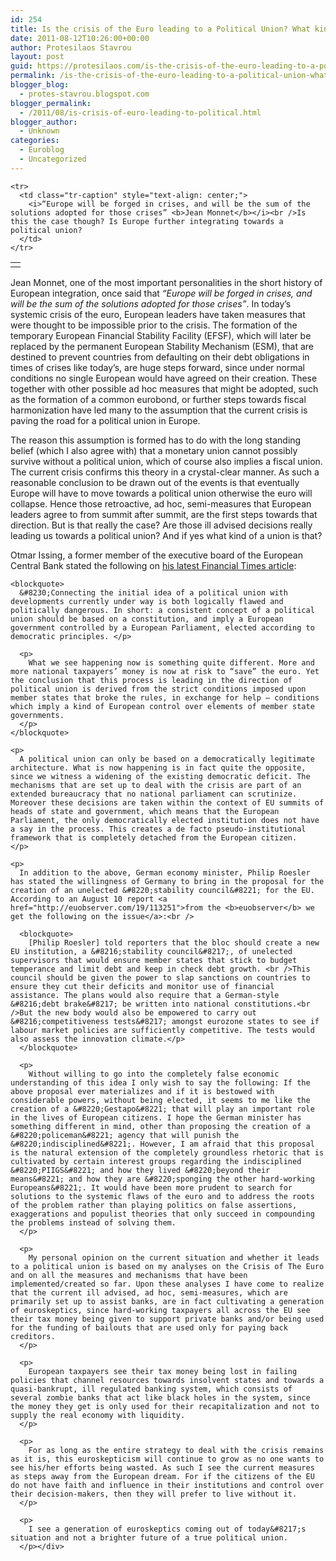 ```yaml
---
id: 254
title: Is the crisis of the Euro leading to a Political Union? What kind of a union?
date: 2011-08-12T10:26:00+00:00
author: Protesilaos Stavrou
layout: post
guid: https://protesilaos.com/is-the-crisis-of-the-euro-leading-to-a-political-union-what-kind-of-a-union/
permalink: /is-the-crisis-of-the-euro-leading-to-a-political-union-what-kind-of-a-union/
blogger_blog:
  - protes-stavrou.blogspot.com
blogger_permalink:
  - /2011/08/is-crisis-of-euro-leading-to-political.html
blogger_author:
  - Unknown
categories:
  - Euroblog
  - Uncategorized
---
```

<div dir="ltr" style="text-align: left;" trbidi="on">
  <table align="center" cellpadding="0" cellspacing="0" class="tr-caption-container" style="margin-left: auto; margin-right: auto; text-align: center;">
    <tr>
      <td style="text-align: center;">
      </td>
    </tr>
    
    <tr>
      <td class="tr-caption" style="text-align: center;">
        <i>“Europe will be forged in crises, and will be the sum of the solutions adopted for those crises” <b>Jean Monnet</b></i><br />Is this the case though? Is Europe further integrating towards a political union?
      </td>
    </tr>
  </table>
  
  <p>
    Jean Monnet, one of the most important personalities in the short history of European integration, once said that <i>“Europe will be forged in crises, and will be the sum of the solutions adopted for those crises”</i>. In today&#8217;s systemic crisis of the euro, European leaders have taken measures that were thought to be impossible prior to the crisis. The formation of the temporary European Financial Stability Facility (EFSF), which will later be replaced by the permanent European Stability Mechanism (ESM), that are destined to prevent countries from defaulting on their debt obligations in times of crises like today&#8217;s, are huge steps forward, since under normal conditions no single European would have agreed on their creation. These together with other possible ad hoc measures that might be adopted, such as the formation of a common eurobond, or further steps towards fiscal harmonization have led many to the assumption that the current crisis is paving the road for a political union in Europe.
  </p>
  
  <p>
    The reason this assumption is formed has to do with the long standing belief (which I also agree with) that a monetary union cannot possibly survive without a political union, which of course also implies a fiscal union. The current crisis confirms this theory in a crystal-clear manner. As such a reasonable conclusion to be drawn out of the events is that eventually Europe will have to move towards a political union otherwise the euro will collapse. Hence those retroactive, ad hoc, semi-measures that European leaders agree to from summit after summit, are the first steps towards that direction. But is that really the case? Are those ill advised decisions really leading us towards a political union? And if yes what kind of a union is that?
  </p>
  
  <p>
    Otmar Issing, a former member of the executive board of the European Central Bank stated the following on <a href="http://www.ft.com/cms/s/0/c4159b34-c1a8-11e0-acb3-00144feabdc0.html#axzz1UQbSpunL">his latest Financial Times article</a>:<br /> 
    
    <blockquote>
      &#8230;Connecting the initial idea of a political union with developments currently under way is both logically flawed and politically dangerous. In short: a consistent concept of a political union should be based on a constitution, and imply a European government controlled by a European Parliament, elected according to democratic principles. </p> 
      
      <p>
        What we see happening now is something quite different. More and more national taxpayers’ money is now at risk to “save” the euro. Yet the conclusion that this process is leading in the direction of political union is derived from the strict conditions imposed upon member states that broke the rules, in exchange for help – conditions which imply a kind of European control over elements of member state governments.
      </p>
    </blockquote>
    
    <p>
      A political union can only be based on a democratically legitimate architecture. What is now happening is in fact quite the opposite, since we witness a widening of the existing democratic deficit. The mechanisms that are set up to deal with the crisis are part of an extended bureaucracy that no national parliament can scrutinize. Moreover these decisions are taken within the context of EU summits of heads of state and government, which means that the European Parliament, the only democratically elected institution does not have a say in the process. This creates a de facto pseudo-institutional framework that is completely detached from the European citizen.
    </p>
    
    <p>
      In addition to the above, German economy minister, Philip Roesler has stated the willingness of Germany to bring in the proposal for the creation of an unelected &#8220;stability council&#8221; for the EU. According to an August 10 report <a href="http://euobserver.com/19/113251">from the <b>euobserver</b> we get the following on the issue</a>:<br /> 
      
      <blockquote>
        [Philip Roesler] told reporters that the bloc should create a new EU institution, a &#8216;stability council&#8217;, of unelected supervisors that would ensure member states that stick to budget temperance and limit debt and keep in check debt growth. <br />This council should be given the power to slap sanctions on countries to ensure they cut their deficits and monitor use of financial assistance. The plans would also require that a German-style &#8216;debt brake&#8217; be written into national constitutions.<br />But the new body would also be empowered to carry out &#8216;competitiveness tests&#8217; amongst eurozone states to see if labour market policies are sufficiently competitive. The tests would also assess the innovation climate.</p>
      </blockquote>
      
      <p>
        Without willing to go into the completely false economic understanding of this idea I only wish to say the following: If the above proposal ever materializes and if it is bestowed with considerable powers, without being elected, it seems to me like the creation of a &#8220;Gestapo&#8221; that will play an important role in the lives of European citizens. I hope the German minister has something different in mind, other than proposing the creation of a &#8220;policeman&#8221; agency that will punish the &#8220;indisciplined&#8221;. However, I am afraid that this proposal is the natural extension of the completely groundless rhetoric that is cultivated by certain interest groups regarding the indisciplined &#8220;PIIGS&#8221; and how they lived &#8220;beyond their means&#8221; and how they are &#8220;sponging the other hard-working Europeans&#8221;. It would have been more prudent to search for solutions to the systemic flaws of the euro and to address the roots of the problem rather than playing politics on false assertions, exaggerations and populist theories that only succeed in compounding the problems instead of solving them.
      </p>
      
      <p>
        My personal opinion on the current situation and whether it leads to a political union is based on my analyses on the Crisis of The Euro and on all the measures and mechanisms that have been implemented/created so far. Upon these analyses I have come to realize that the current ill advised, ad hoc, semi-measures, which are primarily set up to assist banks, are in fact cultivating a generation of euroskeptics, since hard-working taxpayers all across the EU see their tax money being given to support private banks and/or being used for the funding of bailouts that are used only for paying back creditors.
      </p>
      
      <p>
        European taxpayers see their tax money being lost in failing policies that channel resources towards insolvent states and towards a quasi-bankrupt, ill regulated banking system, which consists of several zombie banks that act like black holes in the system, since the money they get is only used for their recapitalization and not to supply the real economy with liquidity.
      </p>
      
      <p>
        For as long as the entire strategy to deal with the crisis remains as it is, this euroskepticism will continue to grow as no one wants to see his/her efforts being wasted. As such I see the current measures as steps away from the European dream. For if the citizens of the EU do not have faith and influence in their institutions and control over their decision-makers, then they will prefer to live without it.
      </p>
      
      <p>
        I see a generation of euroskeptics coming out of today&#8217;s situation and not a brighter future of a true political union.
      </p></div>